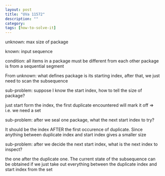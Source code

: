 ```yaml
---
layout: post
title: "UVa 11572" 
description: ""
category: 
tags: [how-to-solve-it]
---
```


unknown:
max size of package

known:
input sequence

condition:
all items in a package must be different from each other
package is from a sequential segment

From unknown:
what defines package is its starting index, after that, we just need to scan the subsequence

sub-problem:
suppose I know the start index, how to tell the size of package?

just start form the index, the first duplicate encountered will mark it off => i.e. we need a set

sub-problem:
after we seal one package, what the next start index to try?

It should be the index AFTER the first occurence of duplicate. Since anything between duplicate index and start index gives a smaller size


sub-problem:
after we decide the next start index, what is the next index to inspect?

the one after the duplicate one. The current state of the subsequence can be obtained if we just take out everything between the duplicate index and start index from the set


